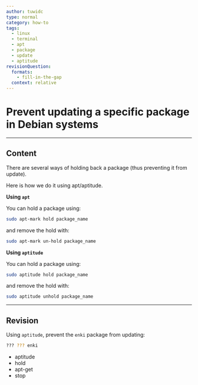 ```yaml
---
author: tuwidc
type: normal
category: how-to
tags:
  - linux
  - terminal
  - apt
  - package
  - update
  - aptitude
revisionQuestion:
  formats:
    - fill-in-the-gap
  context: relative
---
```


# Prevent updating a specific package in Debian systems


---

## Content

There are several ways of holding back a package (thus preventing it from update).

Here is how we do it using apt/aptitude.

**Using `apt`**

You can hold a package using:

```bash
sudo apt-mark hold package_name
```

and remove the hold with:

```bash
sudo apt-mark un-hold package_name
```

**Using `aptitude`**

You can hold a package using:

```bash
sudo aptitude hold package_name
```

and remove the hold with:

```bash
sudo aptitude unhold package_name
```


---

## Revision

Using `aptitude`, prevent the `enki` package from updating:

```bash
??? ??? enki
```

- aptitude
- hold
- apt-get
- stop
